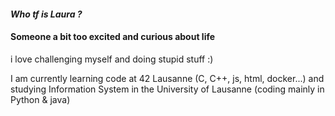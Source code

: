 #### _Who tf is Laura ?_

#### Someone a bit too excited and curious about life 

i love challenging myself and doing stupid stuff :)

I am currently learning code at 42 Lausanne (C, C++, js, html, docker...) and studying Information System in the University of Lausanne (coding mainly in Python & java)
